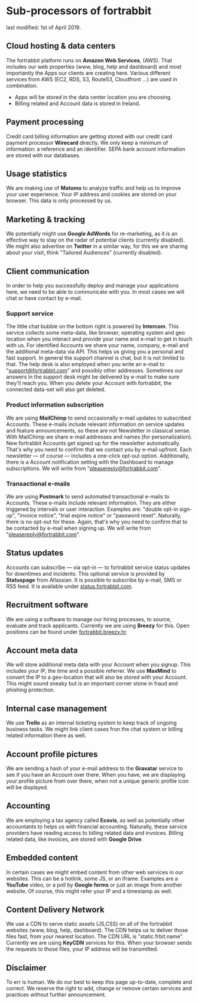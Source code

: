# Sub-processors of fortrabbit

last modified: 1st of April 2019.

## Cloud hosting & data centers

The fortrabbit platform runs on **Amazon Web Services**, (AWS). That includes our web properties (www, blog, help and dashboard) and most importantly the Apps our clients are creating here. Various different services from AWS (EC2, RDS, S3, Route53, Cloudfront …) are used in combination.

*  Apps will be stored in the data center location you are choosing.
*  Billing related and Account data is stored in Ireland.

## Payment processing

Credit card billing information are getting stored with our credit card payment processor **Wirecard** directly. We only keep a minimum of information: a reference and an identifier. SEPA bank account information are stored with our databases.

## Usage statistics

We are making use of **Matomo** to analyze traffic and help us to improve your user experience. Your IP address and cookies are stored on your browser. This data is only processed by us.

## Marketing & tracking

We potentially might use **Google AdWords** for re-marketing, as it is an effective way to stay on the radar of potential clients (currently disabled). We might also advertise on **Twitter** in a similar way, for this we are sharing about your visit, think "Tailored Audiences" (currently disabled). 

## Client communication

In order to help you successfully deploy and manage your applications here, we need to be able to communicate with you. In most cases we will chat or have contact by e-mail.

### Support service

The little chat bubble on the bottom right is powered by **Intercom**. This service collects some meta-data, like browser, operating system and geo location when you interact and provide your name and e-mail to get in touch with us. For identified Accounts we share your name, company, e-mail and the additional meta-data via API. This helps us giving you a personal and fast support. In general the support channel is chat, but it is not limited to that. The help desk is also employed when you write an e-mail to "support@fortrabbit.com" and possibly other addresses. Sometimes our answers in the support desk might be delivered by e-mail to make sure they'll reach you. When you delete your Account with fortrabbit, the connected data-set will also get deleted.

### Product information subscription

We are using **MailChimp** to send occasionally e-mail updates to subscribed Accounts. These e-mails include relevant information on service updates and feature announcements, so these are not Newsletter in classical sense. With MailChimp we share e-mail addresses and names (for personalization). New fortrabbit Accounts get signed up for the newsletter automatically. That's why you need to confirm that we contact you by e-mail upfront. Each newsletter — of course — includes a one-click opt-out option. Additionally, there is a Account notification setting with the Dashboard to manage subscriptions. We will write from "pleasereply@fortrabbit.com".

### Transactional e-mails

We are using **Postmark** to send automated transactional e-mails to Accounts. These e-mails include relevant information. They are either triggered by intervals or user interaction. Examples are: "double opt-in sign-up", "invoice notice", "trial expire notice" or "password reset". Naturally, there is no opt-out for these. Again, that's why you need to confirm that to be contacted by e-mail when signing up. We will write from "pleasereply@fortrabbit.com".

## Status updates

Accounts can subscribe — via opt-in — to fortrabbit service status updates for downtimes and incidents. This optional service is provided by **Statuspage** from Atlassian. It is possible to subscribe by e-mail, SMS or RSS feed. It is available under [status.fortrabbit.com](http://status.fortrabbit.com).

## Recruitment software

We are using a software to manage our hiring processes, to source, evaluate and track applicants. Currently we are using **Breezy** for this. Open positions can be found under [fortrabbit.breezy.hr](https://fortrabbit.breezy.hr/).

## Account meta data

We will store additional meta data with your Account when you signup. This includes your IP, the time and a possible referrer. We use **MaxMind** to convert the IP to a geo-location that will also be stored with your Account. This might sound sneaky but is an important corner stone in fraud and phishing protection.

## Internal case management

We use **Trello** as an internal ticketing system to keep track of ongoing business tasks. We might link client cases fron the chat system or billing related information there as well.

## Account profile pictures

We are sending a hash of your e-mail address to the **Gravatar** service to see if you have an Account over there. When you have, we are displaying your profile picture from over there, when not a unique generic profile icon will be displayed.

## Accounting

We are employing a tax agency called **Ecovis**, as well as potentially other accountants to helps us with financial accounting. Naturally, these service providers have reading access to billing related data and invoices. Billing related data, like invoices, are stored with **Google Drive**.

## Embedded content

In certain cases we might embed content from other web services in our websites. This can be a hotlink, some JS, or an iframe. Examples are a **YouTube** video, or a poll by **Google forms** or just an image from another website. Of course, this might refer your IP and a timestamp as well.

## Content Delivery Network

We use a CDN to serve static assets (JS,CSS) on all of the fortrabbit websites (www, blog, help, dashboard). The CDN helps us to deliver those files fast, from your nearest location. The CDN URL is "static.frbit.name". Currently we are using **KeyCDN** services for this. When your browser sends the requests to those files, your IP address will be transmitted.

## Disclaimer

To err is human. We do our best to keep this page up-to-date, complete and correct. We reserve the right to add, change or remove certain services and practices without further announcement.